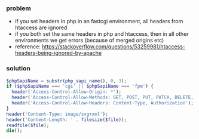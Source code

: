 ### problem

- if you set headers in php in an fastcgi environment, all headers from htaccess are ignored
- if you both set the same headers in php and htaccess, then in all other environments we get errors (because of merged origins etc)
- reference: https://stackoverflow.com/questions/53259981/htaccess-headers-being-ignored-by-apache

### solution

```php
$phpSapiName = substr(php_sapi_name(), 0, 3);
if ($phpSapiName === 'cgi' || $phpSapiName === 'fpm') {
  header('Access-Control-Allow-Origin: *');
  header('Access-Control-Allow-Methods: GET, POST, PUT, PATCH, DELETE, OPTIONS');
  header('Access-Control-Allow-Headers: Content-Type, Authorization');
}
header('Content-Type: image/svg+xml');
header('Content-Length: ' . filesize($file));
readfile($file);
die();
```